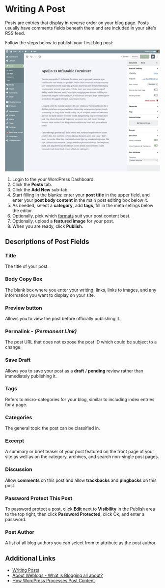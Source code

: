 # Writing A Post

Posts are entries that display in reverse order on your blog page. Posts usually have comments fields beneath them and are included in your site's RSS feed.

Follow the steps below to publish your first blog post:

![Writing A Post](img/writing-post.png)

1. Login to the your WordPress Dashboard.
2. Click the **Posts** tab.
3. Click the **Add New** sub-tab.
4. Start filling in the blanks: enter your **post title** in the upper field, and enter your **post body content** in the main post editing box below it.
5. As needed, select a **category**, add **tags**, fill in the meta setings below the editor.
6. Optionally, pick which [formats](supported-post-formats) suit your post content best.
7. Optionally, upload a **featured image** for your post.
8. When you are ready, click **Publish**.

## Descriptions of Post Fields

### Title

The title of your post.

### Body Copy Box

The blank box where you enter your writing, links, links to images, and any information you want to display on your site.

### Preview button

Allows you to view the post before officially publishing it.

### Permalink - *(Permanent Link)*

The post URL that does not expose the post ID which could be subject to a change.

### Save Draft

Allows you to save your post as a **draft** / **pending** review rather than immediately publishing it.

### Tags

Refers to micro-categories for your blog, similar to including index entries for a page.

### Categories

The general topic the post can be classified in.

### Excerpt

A summary or brief teaser of your post featured on the front page of your site as well as on the category, archives, and search non-single post pages.

### Discussion

Allow **comments** on this post and allow **trackbacks** and **pingbacks** on this post.

### Password Protect This Post 

To password protect a post, click **Edit** next to **Visibility** in the Publish area to the top right, then click **Password Protected**, click Ok, and enter a password.

### Post Author 

A list of all blog authors you can select from to attribute as the post author. 

## Additional Links

* [Writing Posts](https://codex.wordpress.org/Writing_Posts)
* [About Weblogs - What is Blogging all about?](https://codex.wordpress.org/Introduction_to_Blogging)
* [How WordPress Processes Post Content](https://codex.wordpress.org/How_WordPress_Processes_Post_Content)
